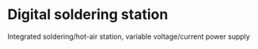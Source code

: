 # Digital soldering station  
Integrated soldering/hot-air station, variable voltage/current power supply
